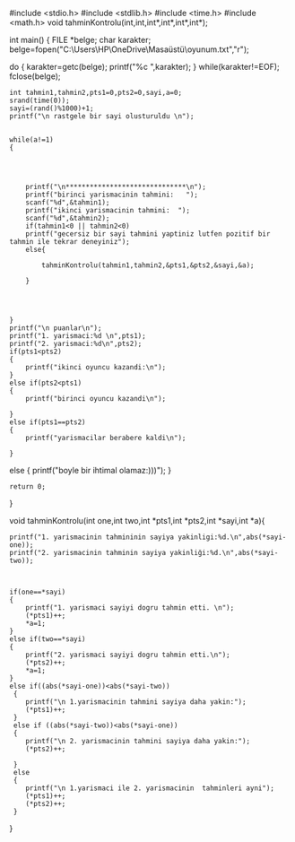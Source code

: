 #include <stdio.h>
#include <stdlib.h>
#include <time.h>
#include <math.h>
void tahminKontrolu(int,int,int*,int*,int*,int*);


int main() {
FILE  *belge;
char karakter;
belge=fopen("C:\\Users\\HP\\OneDrive\\Masaüstü\\oyunum.txt","r");

do 
{
	karakter=getc(belge);
	printf("%c ",karakter);
}
while(karakter!=EOF);
fclose(belge); 
	
	

	
	
	int tahmin1,tahmin2,pts1=0,pts2=0,sayi,a=0;
	srand(time(0));
	sayi=(rand()%1000)+1;
	printf("\n rastgele bir sayi olusturuldu \n");
	
	
	while(a!=1)
	{
	
	
	
	
		printf("\n******************************\n");
		printf("birinci yarismacinin tahmini:   ");
		scanf("%d",&tahmin1);
		printf("ikinci yarismacinin tahmini:  ");
		scanf("%d",&tahmin2);
		if(tahmin1<0 || tahmin2<0)
		printf("gecersiz bir sayi tahmini yaptiniz lutfen pozitif bir tahmin ile tekrar deneyiniz");
		else{
			
			tahminKontrolu(tahmin1,tahmin2,&pts1,&pts2,&sayi,&a);
			
		}
		
			
		
	
	}
	printf("\n puanlar\n");
	printf("1. yarismaci:%d \n",pts1); 
	printf("2. yarismaci:%d\n",pts2);
	if(pts1<pts2)
	{
		printf("ikinci oyuncu kazandi:\n");
	}
	else if(pts2<pts1)
	{
		printf("birinci oyuncu kazandi\n");
		
	}
	else if(pts1==pts2)
	{
		printf("yarismacilar berabere kaldi\n");
		
	}
else
{
	printf("boyle bir ihtimal olamaz:)))");
}
	
	
	
	
	
	
	
	
	return 0;
}



void tahminKontrolu(int one,int two,int *pts1,int *pts2,int *sayi,int *a){
	
	
	printf("1. yarismacinin tahmininin sayiya yakinligi:%d.\n",abs(*sayi-one));
	printf("2. yarismacinin tahminin sayiya yakinliği:%d.\n",abs(*sayi-two));
	
	
	
	if(one==*sayi)
	{
		printf("1. yarismaci sayiyi dogru tahmin etti. \n");
		(*pts1)++;
		*a=1;
	}
	else if(two==*sayi)
	{
		printf("2. yarismaci sayiyi dogru tahmin etti.\n");
		(*pts2)++;
		*a=1;
	}
	else if((abs(*sayi-one))<abs(*sayi-two))
	 {
	 	printf("\n 1.yarismacinin tahmini sayiya daha yakin:");
	 	(*pts1)++;
	 }
	 else if ((abs(*sayi-two))<abs(*sayi-one))
	 {
	 	printf("\n 2. yarismacinin tahmini sayiya daha yakin:");
		(*pts2)++;
	 	
	 }
	 else
	 {
	 	printf("\n 1.yarismaci ile 2. yarismacinin  tahminleri ayni");
	 	(*pts1)++;
	 	(*pts2)++;
	 }
	
	
}







